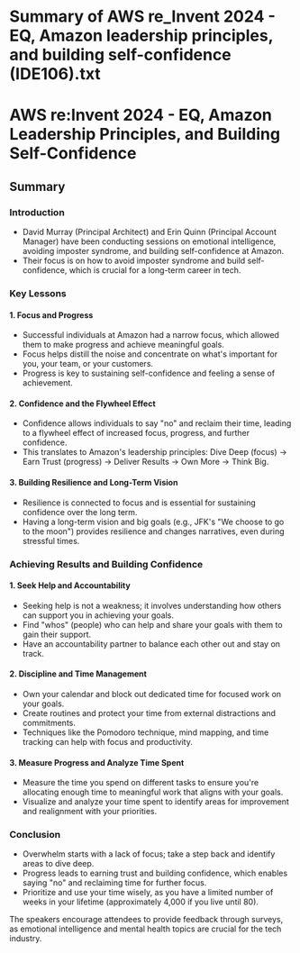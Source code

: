 # Summary of AWS re_Invent 2024 - EQ, Amazon leadership principles, and building self-confidence (IDE106).txt

# AWS re:Invent 2024 - EQ, Amazon Leadership Principles, and Building Self-Confidence

## Summary

### Introduction
- David Murray (Principal Architect) and Erin Quinn (Principal Account Manager) have been conducting sessions on emotional intelligence, avoiding imposter syndrome, and building self-confidence at Amazon.
- Their focus is on how to avoid imposter syndrome and build self-confidence, which is crucial for a long-term career in tech.

### Key Lessons

#### 1. Focus and Progress
- Successful individuals at Amazon had a narrow focus, which allowed them to make progress and achieve meaningful goals.
- Focus helps distill the noise and concentrate on what's important for you, your team, or your customers.
- Progress is key to sustaining self-confidence and feeling a sense of achievement.

#### 2. Confidence and the Flywheel Effect
- Confidence allows individuals to say "no" and reclaim their time, leading to a flywheel effect of increased focus, progress, and further confidence.
- This translates to Amazon's leadership principles: Dive Deep (focus) → Earn Trust (progress) → Deliver Results → Own More → Think Big.

#### 3. Building Resilience and Long-Term Vision
- Resilience is connected to focus and is essential for sustaining confidence over the long term.
- Having a long-term vision and big goals (e.g., JFK's "We choose to go to the moon") provides resilience and changes narratives, even during stressful times.

### Achieving Results and Building Confidence

#### 1. Seek Help and Accountability
- Seeking help is not a weakness; it involves understanding how others can support you in achieving your goals.
- Find "whos" (people) who can help and share your goals with them to gain their support.
- Have an accountability partner to balance each other out and stay on track.

#### 2. Discipline and Time Management
- Own your calendar and block out dedicated time for focused work on your goals.
- Create routines and protect your time from external distractions and commitments.
- Techniques like the Pomodoro technique, mind mapping, and time tracking can help with focus and productivity.

#### 3. Measure Progress and Analyze Time Spent
- Measure the time you spend on different tasks to ensure you're allocating enough time to meaningful work that aligns with your goals.
- Visualize and analyze your time spent to identify areas for improvement and realignment with your priorities.

### Conclusion
- Overwhelm starts with a lack of focus; take a step back and identify areas to dive deep.
- Progress leads to earning trust and building confidence, which enables saying "no" and reclaiming time for further focus.
- Prioritize and use your time wisely, as you have a limited number of weeks in your lifetime (approximately 4,000 if you live until 80).

The speakers encourage attendees to provide feedback through surveys, as emotional intelligence and mental health topics are crucial for the tech industry.